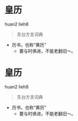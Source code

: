 # 皇历
huan2 lieh8
> 东台方言词典
- 历书，也称“黄历”
  - 要与时俱进，不能老翻旧～。

# 皇历
huan2 lieh8
> 东台方言词典
- 历书，也称“黄历”
  - 要与时俱进，不能老翻旧～。
